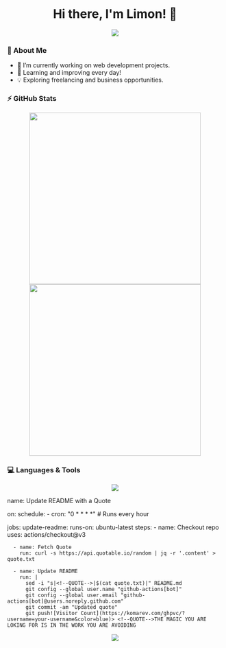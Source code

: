 <h1 align="center">Hi there, I'm Limon! 🚀</h1>

<p align="center">
  <img src="https://readme-typing-svg.demolab.com?font=Fira+Code&pause=1000&color=F75C7E&width=435&lines=Web+Developer+%7C+Freelancer;Tech+Enthusiast+%7C+Dream+Chaser;Building+the+Future+One+Line+of+Code+at+a+Time!" />
</p>

### 🌟 About Me  
- 🔭 I’m currently working on web development projects.  
- 🌱 Learning and improving every day!  
- 💡 Exploring freelancing and business opportunities.  

### ⚡ GitHub Stats  
<p align="center">
  <img src="https://github-readme-stats.vercel.app/api?username=your-username&show_icons=true&theme=radical" width="400"/>
  <img src="https://github-readme-streak-stats.herokuapp.com/?user=your-username&theme=radical" width="400"/>
</p>

### 💻 Languages & Tools  
<p align="center">
  <img src="https://skillicons.dev/icons?i=html,css,js,react,nodejs,git,github,vscode" />
</p>name: Update README with a Quote

on:
  schedule:
    - cron: "0 * * * *" # Runs every hour

jobs:
  update-readme:
    runs-on: ubuntu-latest
    steps:
      - name: Checkout repo
        uses: actions/checkout@v3

      - name: Fetch Quote
        run: curl -s https://api.quotable.io/random | jq -r '.content' > quote.txt

      - name: Update README
        run: |
          sed -i "s|<!--QUOTE-->|$(cat quote.txt)|" README.md
          git config --global user.name "github-actions[bot]"
          git config --global user.email "github-actions[bot]@users.noreply.github.com"
          git commit -am "Updated quote"
          git push![Visitor Count](https://komarev.com/ghpvc/?username=your-username&color=blue)> <!--QUOTE-->THE MAGIC YOU ARE LOKING FOR IS IN THE WORK YOU ARE AVOIDING
<p align="center">
  <img src="https://readme-typing-svg.demolab.com?font=Fira+Code&pause=1000&color=F75C7E&center=true&width=600&lines=THE+MAGIC+YOU+ARE+LOOKING+FOR;IS+IN+THE+WORK+YOU+ARE+AVOIDING" />
</p>
